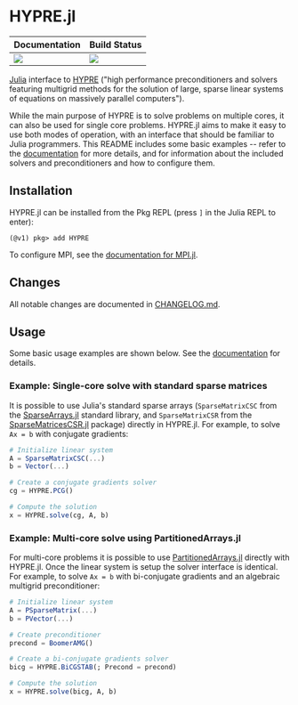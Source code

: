 # HYPRE.jl

| **Documentation**         | **Build Status**                      |
|:------------------------- |:------------------------------------- |
| [![][docs-img]][docs-url] | [![][gh-actions-img]][gh-actions-url] |

[Julia][julia] interface to [HYPRE][hypre] ("high performance preconditioners and solvers
featuring multigrid methods for the solution of large, sparse linear systems of equations on
massively parallel computers").

While the main purpose of HYPRE is to solve problems on multiple cores, it can also be used
for single core problems. HYPRE.jl aims to make it easy to use both modes of operation, with
an interface that should be familiar to Julia programmers. This README includes some basic
examples -- refer to the [documentation][docs-url] for more details, and for information
about the included solvers and preconditioners and how to configure them.

## Installation

HYPRE.jl can be installed from the Pkg REPL (press `]` in the Julia REPL to enter):

```
(@v1) pkg> add HYPRE
```

To configure MPI, see the [documentation for MPI.jl][mpi-docs].

## Changes

All notable changes are documented in [CHANGELOG.md](CHANGELOG.md).

## Usage

Some basic usage examples are shown below. See the [documentation][docs-url] for details.

### Example: Single-core solve with standard sparse matrices

It is possible to use Julia's standard sparse arrays (`SparseMatrixCSC` from the
[SparseArrays.jl][sparse-stdlib] standard library, and `SparseMatrixCSR` from the
[SparseMatricesCSR.jl][sparsecsr] package) directly in HYPRE.jl. For example, to solve
`Ax = b` with conjugate gradients:

```julia
# Initialize linear system
A = SparseMatrixCSC(...)
b = Vector(...)

# Create a conjugate gradients solver
cg = HYPRE.PCG()

# Compute the solution
x = HYPRE.solve(cg, A, b)
```

### Example: Multi-core solve using PartitionedArrays.jl

For multi-core problems it is possible to use [PartitionedArrays.jl][partarrays] directly
with HYPRE.jl. Once the linear system is setup the solver interface is identical. For
example, to solve `Ax = b` with bi-conjugate gradients and an algebraic multigrid
preconditioner:

```julia
# Initialize linear system
A = PSparseMatrix(...)
b = PVector(...)

# Create preconditioner
precond = BoomerAMG()

# Create a bi-conjugate gradients solver
bicg = HYPRE.BiCGSTAB(; Precond = precond)

# Compute the solution
x = HYPRE.solve(bicg, A, b)
```


[julia]: https://julialang.org/
[hypre]: https://github.com/hypre-space/hypre
[mpi-docs]: https://juliaparallel.org/MPI.jl/
[sparse-stdlib]: https://github.com/JuliaSparse/SparseArrays.jl
[sparsecsr]: https://github.com/gridap/SparseMatricesCSR.jl
[partarrays]: https://github.com/fverdugo/PartitionedArrays.jl
[docs-img]: https://img.shields.io/badge/docs-stable%20release-blue.svg
[docs-url]: https://fredrikekre.github.io/HYPRE.jl/
[gh-actions-img]: https://github.com/fredrikekre/HYPRE.jl/actions/workflows/Test.yml/badge.svg?branch=master&event=push
[gh-actions-url]: https://github.com/fredrikekre/HYPRE.jl/actions/workflows/Test.yml?query=branch%3Amaster
